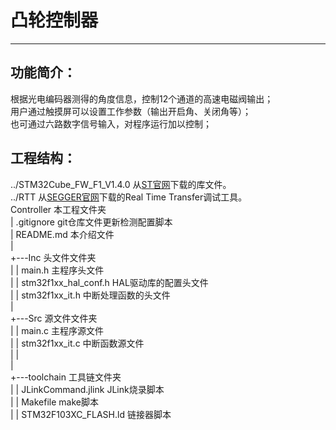 # 凸轮控制器
---
  
## 功能简介：
  根据光电编码器测得的角度信息，控制12个通道的高速电磁阀输出；  
  用户通过触摸屏可以设置工作参数（输出开启角、关闭角等）；  
  也可通过六路数字信号输入，对程序运行加以控制；  
  
## 工程结构：
  ../STM32Cube\_FW\_F1\_V1.4.0    从[ST官网](http://www.st.com/content/st_com/en/products/embedded-software/mcus-embedded-software/stm32-embedded-software/stm32cube-embedded-software/stm32cubef1.html)下载的库文件。  
  ../RTT    从[SEGGER官网](https://www.segger.com/jlink-rtt.html)下载的Real Time Transfer调试工具。  
  Controller     本工程文件夹  
  |    .gitignore    git仓库文件更新检测配置脚本  
  |    README.md    本介绍文件  
  |  
  +---Inc  头文件文件夹  
  |   |    main.h    主程序头文件  
  |   |    stm32f1xx\_hal\_conf.h     HAL驱动库的配置头文件  
  |   |    stm32f1xx\_it.h    中断处理函数的头文件  
  |  
  +---Src  源文件文件夹  
  |   |    main.c    主程序源文件  
  |   |    stm32f1xx\_it.c    中断函数源文件  
  |   |  
  |  
  +---toolchain    工具链文件夹  
  |   |    JLinkCommand.jlink    JLink烧录脚本  
  |   |    Makefile    make脚本  
  |   |    STM32F103XC\_FLASH.ld    链接器脚本  
    
